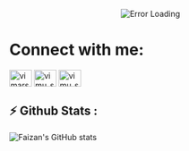 <center>

![Error Loading](https://media.giphy.com/media/jRtZJvoWxWVJ7uF1cx/giphy.gif)


</center>


<h1 align="left">Connect with me:</h1>
<p align="left">
<a href="https://www.linkedin.com/in/faizan-ahmed-5928b71b6/" target="blank"><img align="center" src="https://raw.githubusercontent.com/rahuldkjain/github-profile-readme-generator/master/src/images/icons/Social/linked-in-alt.svg" alt="vimarsh-sharma-1334a517a" height="30" width="40" /></a>
<a href="https://www.hackerrank.com/faizan10933" target="blank"><img align="center" src="https://raw.githubusercontent.com/rahuldkjain/github-profile-readme-generator/master/src/images/icons/Social/hackerrank.svg" alt="vimu_sama" height="30" width="40" /></a>
<a href="https://leetcode.com/faizan10933/" target="blank"><img align="center" src="https://raw.githubusercontent.com/rahuldkjain/github-profile-readme-generator/master/src/images/icons/Social/leet-code.svg" alt="vimu_sama" height="30" width="40" /></a>
</p>

## ⚡ Github Stats :
![Faizan's GitHub stats](https://github-readme-stats.vercel.app/api?username=Faizan10933&show_icons=true&theme=tokyonight)
<br />
